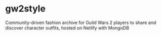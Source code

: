 # gw2style
Community-driven fashion archive for Guild Wars 2 players to share and discover character outfits, hosted on Netlify with MongoDB
